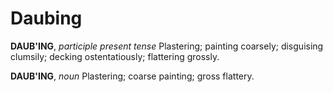 # Daubing

**DAUB'ING**, _participle present tense_ Plastering; painting coarsely; disguising clumsily; decking ostentatiously; flattering grossly.

**DAUB'ING**, _noun_ Plastering; coarse painting; gross flattery.
